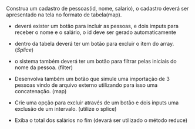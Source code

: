 Construa um cadastro de pessoas(id, nome, salario),
o cadastro deverá ser apresentado na tela no formato de tabela(map).

- deverá exister um botão para incluir as pessoas, e dois imputs para receber o nome
e o salário, o id deve ser gerado automaticamente

- dentro da tabela deverá ter um botão para excluir o item do array. (*Splice*)

- o sistema também deverá ter um botão para filtrar pelas iniciais do
nome da pessoa. (filter)

- Desenvolva também um botão que simule uma importação
de 3 pessoas vindo de arquivo externo utilizando para isso uma
concatenação. (map)

- Crie uma opção para excluir através de um botão e
dois inputs uma exclusão de um intervalo. (utilize o splice)

- Exiba o total dos salários no fim (devará ser utilizado o método reduce)
